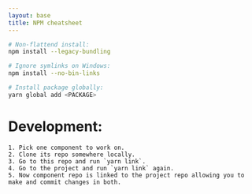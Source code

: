 ```yaml
---
layout: base
title: NPM cheatsheet
---
```


```sh
# Non-flattend install:
npm install --legacy-bundling

# Ignore symlinks on Windows:
npm install --no-bin-links

# Install package globally:
yarn global add <PACKAGE>

```

# Development:
    1. Pick one component to work on.
    2. Clone its repo somewhere locally.
    3. Go to this repo and run `yarn link`.
    4. Go to the project and run `yarn link` again.
    5. Now component repo is linked to the project repo allowing you to make and commit changes in both.

